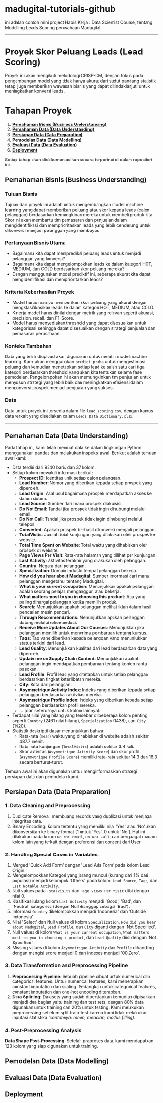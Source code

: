 # madugital-tutorials-github
ini adalah contoh mini project Habis Kerja : Data Scientist Course, tentang Modelling Leads Scoring perusahaan Madugital.

---

# Proyek Skor Peluang Leads (Lead Scoring)

Proyek ini akan mengikuti metodologi CRISP-DM, dengan fokus pada pengembangan model yang tidak hanya akurat dari sudut pandang statistik tetapi juga memberikan wawasan bisnis yang dapat ditindaklanjuti untuk meningkatkan konversi leads.

# Tahapan Proyek
1. [**Pemahaman Bisnis (Business Understanding)**](https://github.com/ziyadn/madugital-tutorials-github/blob/main/README.md#pemahaman-bisnis-business-understanding)
2. [**Pemahaman Data (Data Understanding)**](https://github.com/ziyadn/madugital-tutorials-github/blob/main/README.md#pemahaman-data-data-understanding)
3. [**Persiapan Data (Data Preparation)**](https://github.com/ziyadn/madugital-tutorials-github/blob/main/README.md#persiapan-data-data-preparation)
4. [**Pemodelan Data (Data Modelling)**](https://github.com/ziyadn/madugital-tutorials-github/blob/main/README.md#pemodelan-data-data-modelling)
5. [**Evaluasi Data (Data Evaluation)**](https://github.com/ziyadn/madugital-tutorials-github/blob/main/README.md#evaluasi-data-data-evaluation)
6. [**Deployment**](https://github.com/ziyadn/madugital-tutorials-github/blob/main/README.md#deployment)

Setiap tahap akan didokumentasikan secara terperinci di dalam repositori ini.

## Pemahaman Bisnis (Business Understanding)
### Tujuan Bisnis
Tujuan dari proyek ini adalah untuk mengembangkan model machine learning yang dapat memberikan peluang atau skor kepada leads (calon pelanggan) berdasarkan kemungkinan mereka untuk membeli produk kita. Skor ini akan membantu tim pemasaran dan penjualan dalam mengidentifikasi dan memprioritaskan leads yang lebih cenderung untuk dikonversi menjadi pelanggan yang membayar.

### Pertanyaan Bisnis Utama
- Bagaimana kita dapat memprediksi peluang leads untuk menjadi pelanggan yang konversi?
- Bagaimana kita dapat mengelompokkan leads ke dalam kategori HOT, MEDIUM, dan COLD berdasarkan skor peluang mereka?
- Dengan menggunakan model prediktif ini, seberapa akurat kita dapat mengidentifikasi dan memprioritaskan leads?

### Kriteria Keberhasilan Proyek
- Model harus mampu memberikan skor peluang yang akurat dengan mengklasifikasikan leads ke dalam kategori HOT, MEDIUM, atau COLD.
- Kinerja model harus dinilai dengan metrik yang relevan seperti akurasi, precision, recall, dan F1-Score.
- Model harus menyediakan threshold yang dapat disesuaikan untuk kategorisasi sehingga dapat disesuaikan dengan strategi penjualan dan pemasaran perusahaan.

### Konteks Tambahan
Data yang telah diupload akan digunakan untuk melatih model machine learning. Kami akan menggunakan `predict_proba` untuk mengestimasi peluang dan kemudian menetapkan setiap lead ke salah satu dari tiga kategori berdasarkan threshold yang akan kita tentukan selama fase pemodelan. Pengelompokan ini akan memungkinkan tim penjualan untuk menyusun strategi yang lebih baik dan meningkatkan efisiensi dalam mengonversi prospek menjadi penjualan yang sukses.

### Data
Data untuk proyek ini tersedia dalam file `lead_scoring.csv`, dengan kamus data terkait yang disediakan dalam `Leads Data Dictionary.xlsx`.

---
## Pemahaman Data (Data Understanding)
Pada tahap ini, kami telah memuat data ke dalam lingkungan Python menggunakan pandas dan melakukan inspeksi awal. Berikut adalah temuan awal kami:

- Data terdiri dari 9240 baris dan 37 kolom.
- Setiap kolom mewakili informasi berikut:
  - **Prospect ID**: Identitas unik setiap calon pelanggan.
  - **Lead Number**: Nomor yang diberikan kepada setiap prospek yang diperoleh.
  - **Lead Origin**: Asal usul bagaimana prospek mendapatkan akses ke dalam sistem.
  - **Lead Source**: Sumber dari mana prospek diakuisisi.
  - **Do Not Email**: Tandai jika prospek tidak ingin dihubungi melalui email.
  - **Do Not Call**: Tandai jika prospek tidak ingin dihubungi melalui telepon.
  - **Converted**: Apakah prospek berhasil dikonversi menjadi pelanggan.
  - **TotalVisits**: Jumlah total kunjungan yang dilakukan oleh prospek ke website.
  - **Total Time Spent on Website**: Total waktu yang dihabiskan oleh prospek di website.
  - **Page Views Per Visit**: Rata-rata halaman yang dilihat per kunjungan.
  - **Last Activity**: Aktivitas terakhir yang dilakukan oleh pelanggan.
  - **Country**: Negara dari pelanggan.
  - **Specialization**: Domain industri tempat pelanggan bekerja.
  - **How did you hear about Madugital**: Sumber informasi dari mana pelanggan mengetahui tentang Madugital.
  - **What is your current occupation**: Menunjukkan apakah pelanggan adalah seorang pelajar, menganggur, atau bekerja.
  - **What matters most to you in choosing this product**: Apa yang paling dihargai pelanggan ketika memilih produk.
  - **Search**: Menunjukkan apakah pelanggan melihat iklan dalam hasil pencarian mesin pencari.
  - **Through Recommendations**: Menunjukkan apakah pelanggan datang melalui rekomendasi.
  - **Receive More Updates About Our Courses**: Menunjukkan jika pelanggan memilih untuk menerima pembaruan tentang kursus.
  - **Tags**: Tag yang diberikan kepada pelanggan yang menunjukkan status terkini dari lead.
  - **Lead Quality**: Menunjukkan kualitas dari lead berdasarkan data yang diperoleh.
  - **Update me on Supply Chain Content**: Menunjukkan apakah pelanggan ingin mendapatkan pembaruan tentang konten rantai pasokan.
  - **Lead Profile**: Profil lead yang ditetapkan untuk setiap pelanggan berdasarkan tingkat keterlibatan mereka.
  - **City**: Kota dari pelanggan.
  - **Asymmetrique Activity Index**: Indeks yang diberikan kepada setiap pelanggan berdasarkan aktivitas mereka.
  - **Asymmetrique Profile Index**: Indeks yang diberikan kepada setiap pelanggan berdasarkan profil mereka.
  - ... [dan seterusnya untuk kolom lainnya].
- Terdapat nilai yang hilang yang tersebar di beberapa kolom penting seperti `Country` (2461 nilai hilang), `Specialization` (1438), dan `City` (1420).
- Statistik deskriptif dasar menunjukkan bahwa:
  - Rata-rata (`mean`) waktu yang dihabiskan di website adalah sekitar 487.7 menit.
  - Rata-rata kunjungan (`TotalVisits`) adalah sekitar 3.4 kali.
  - Skor aktivitas (`Asymmetrique Activity Score`) dan skor profil (`Asymmetrique Profile Score`) memiliki rata-rata sekitar 14.3 dan 16.3 secara berturut-turut.

Temuan awal ini akan digunakan untuk menginformasikan strategi persiapan data dan pemodelan kami.

## Persiapan Data (Data Preparation)
### 1. Data Cleaning and Preprocessing
1. Duplicate Removal: membuang records yang duplikasi untuk menjaga integritas data.
2. Binary Encoding: Kolom tertentu yang memiliki nilai 'Yes' atau 'No' akan dikonversikan ke binary format (1 untuk 'Yes', 0 untuk 'No'). Hal ini dilakukan pada kolom `Do Not Email`, `Do Not Call`, dan bergbagai macam kolom lain yang terkait dengan preferensi dan consent dari User

### 2. Handling Special Cases in Variables:
1. Merged 'Quick Add Form' dengan 'Lead Ads Form' pada kolom Lead Origin.
2. Mengelompokkan Kategori yang jarang muncul (kurang dari 1% dari populasi) menjadi kelompok 'Others' pada kolom: `Lead Source`, `Tags`, dan `Last Notable Activity`.
3. Null values pada `TotalVisits` dan `Page Views Per Visit` diisi dengan nilai 0.
4. Klasifikasi ulang kolom `Last Activity` menjadi 'Good', 'Bad', dan 'Neutral' categories (dengan Null dianggap sebagai 'Bad').
5. Informasi `Country` dikelompokkan menjadi 'Indonesia' dan 'Outside Indonesia'.
6. Nilai 'Select' dan Null values di kolom `Specialization`, `How did you hear about Madugital`, `Lead Profile`, dan `City` diganti dengan 'Not Specified'.
7. Null values di kolom `What is your current occupation`, `What matters most to you in choosing a product`, dan `Lead Quality` diisi dengan 'Not Specified'.
8. Missing values di kolom `Asymmetrique Activity` dan `Profile` dihandling dengan mengisi score menjadi 0 dan indexes menjadi '00.Zero'.

### 3. Data Transformation and Preprocessing Pipeline
1. **Preprocessing Pipeline**: Sebuah pipeline dibuat untuk numerical dan categorical features. Untuk numerical features, kami menerapkan constant imputation dan scaling. Sedangkan untuk categorical features, constant imputation dan one-hot encoding diterapkan.
2. **Data Splitting**: Datasets yang sudah dipersiapkan kemudian dipisahkan menjadi dua bagian yaitu training dan test sets, dengan 80% data digunakan untuk training dan 20% untuk testing. Kami melakukan preprocessing sebelum split train-test karena kami tidak melakukan inputasi statistika *(contohnya: mean, meadian, modus filling)*.

### 4. Post-Preprocessing Analysis
**Data Shape Post-Processing:** Setelah praproses data, kami mendapatkan 123 kolom yang siap digunakan untuk training.

## Pemodelan Data (Data Modelling)
## Evaluasi Data (Data Evaluation)
## Deployment
